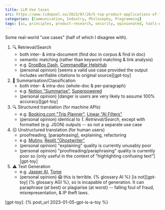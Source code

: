```yaml
---
title: LLM Use Cases
src: https://www.tidepool.so/2023/07/26/5-top-product-applications-of-llms
categories: [Communication, Industry, Philosophy, Programming]
tags: [ai, principles, product-research, security, opinionated, tools-web]
---
```


Some real-world "use cases" (half of which I disagree with).

1. :mag: Retrieval/Search
   - both inter- & intra-document (find doc in corpus & find in doc)
   - semantic matching (rather than keyword matching & link analysis)
   - e.g. [DropBox Dash](https://blog.dropbox.com/topics/product/introducing-AI-powered-tools), [CommandBar HelpHub](https://helphub.commandbar.com)
   - (personal opinion) [seems a valid use case provided the output includes verifiable citations to original source][gpt-toy]
2. :scroll: Summarisation/Classification
   - both inter- & intra-doc (whole-doc & per-paragraph)
   - e.g. [Notion "Summarise"](https://www.notion.so), [Superpowered](https://superpowered.me)
   - (personal opinion) [danger is users are very likely to assume 100% accuracy][gpt-toy]
3. :mag: Structured translation (for machine APIs)
   - e.g. [Booking.com "Trip Planner"](https://globalnews.booking.com/bookingcom-launches-new-ai-trip-planner-to-enhance-travel-planning-experience), [Linear "AI Filters"](https://linear.app/changelog/2023-06-01-ai-filters)
   - (personal opinion) identical to *1. Retrieval/Search*, except with formatted (e.g. JSON) outputs -- so not a separate use case
4. :confounded: Unstructured translation (for human users)
   - proofreading, [paraphrasing], explaining, refactoring
   - e.g. [Mutiny](https://www.mutinyhq.com), [Replit "Ghostwriter"](https://replit.com/site/ghostwriter)
   - (personal opinion) "explaining" quality is currently unusably poor
   - (personal opinion) "proofreading/paraphrasing" quality is currently poor so [only useful in the context of "highlighting confusing text"][gpt-toy]
5. :warning: Text Generation
   - e.g. [Jasper AI](https://www.jasper.ai), [Tome](https://tome.app)
   - (personal opinion) :scream: this is terrible. {% glossary AI %} [is not][gpt-toy] {% glossary AGI %}, so is incapable of generation. It can paraphrase (at best) or plagiarise (at worst) -- falling foul of fraud, misrepresentation, & IP theft laws.

[gpt-toy]: {% post_url 2023-01-05-gpt-is-a-toy %}
